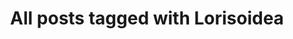 ---
layout: tag
title: "All posts tagged with Lorisoidea"
permalink: /weblog/tags/lorisoidea/
taxonomy: Lorisoidea
---